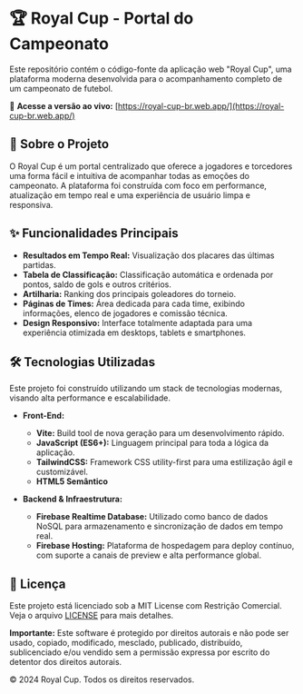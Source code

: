 # 🏆 Royal Cup - Portal do Campeonato

Este repositório contém o código-fonte da aplicação web "Royal Cup", uma plataforma moderna desenvolvida para o acompanhamento completo de um campeonato de futebol.

🔗 **Acesse a versão ao vivo:** [https://royal-cup-br.web.app/](https://royal-cup-br.web.app/)

## 📄 Sobre o Projeto

O Royal Cup é um portal centralizado que oferece a jogadores e torcedores uma forma fácil e intuitiva de acompanhar todas as emoções do campeonato. A plataforma foi construída com foco em performance, atualização em tempo real e uma experiência de usuário limpa e responsiva.

## ✨ Funcionalidades Principais

* **Resultados em Tempo Real:** Visualização dos placares das últimas partidas.
* **Tabela de Classificação:** Classificação automática e ordenada por pontos, saldo de gols e outros critérios.
* **Artilharia:** Ranking dos principais goleadores do torneio.
* **Páginas de Times:** Área dedicada para cada time, exibindo informações, elenco de jogadores e comissão técnica.
* **Design Responsivo:** Interface totalmente adaptada para uma experiência otimizada em desktops, tablets e smartphones.

## 🛠️ Tecnologias Utilizadas

Este projeto foi construído utilizando um stack de tecnologias modernas, visando alta performance e escalabilidade.

* **Front-End:**
    * **Vite:** Build tool de nova geração para um desenvolvimento rápido.
    * **JavaScript (ES6+):** Linguagem principal para toda a lógica da aplicação.
    * **TailwindCSS:** Framework CSS utility-first para uma estilização ágil e customizável.
    * **HTML5 Semântico**

* **Backend & Infraestrutura:**
    * **Firebase Realtime Database:** Utilizado como banco de dados NoSQL para armazenamento e sincronização de dados em tempo real.
    * **Firebase Hosting:** Plataforma de hospedagem para deploy contínuo, com suporte a canais de preview e alta performance global.



## 📜 Licença

Este projeto está licenciado sob a MIT License com Restrição Comercial. Veja o arquivo [LICENSE](LICENSE) para mais detalhes.

**Importante:** Este software é protegido por direitos autorais e não pode ser usado, copiado, modificado, mesclado, publicado, distribuído, sublicenciado e/ou vendido sem a permissão expressa por escrito do detentor dos direitos autorais.

© 2024 Royal Cup. Todos os direitos reservados. 